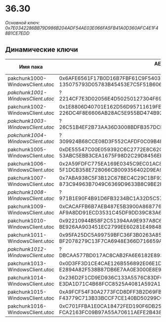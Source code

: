 # 36.30

###### Основной ключ: 0x7E0342286BB79D986B204ADF54AE03E066FA5FB41A0D360AFC4E1F48B1CE7EDD

## Динамические ключи

| Имя пака                          | AES Ключ</br>GUID                                                                                       | HiRes Текстуры |
|-----------------------------------|---------------------------------------------------------------------------------------------------------|----------------|
| pakchunk1000-WindowsClient.utoc   | 0x6AFE6561F17B0D16B7FBF61C9F5403610748341928B937CAEAC2B87966CAAA3D</br>135075793D05783B45453E7C5F51B606 | ✔️             |
| *pakchunk1001-WindowsClient.utoc* | ?</br>2214CF7E3D02056E4D50250127304F69 | ❌             |
| pakchunk1002-WindowsClient.utoc   | 0x1E8806D40701E162D56D95711619FE76AA519D926E0759A9B93683AC0C3EC9B5</br>226DC4F8E6606AB28AC5E955BD474B92 | ✔️             |
| *pakchunk1003-WindowsClient.utoc* | ?</br>26C51B4EF2B73AA36D3008BDFB357DCF | ❌             |
| *pakchunk1004-WindowsClient.utoc* | ?</br>309924B68CCE08D3F552CAFDF0C09B4E | ❌             |
| pakchunk1005-WindowsClient.utoc   | 0xDE55547C00E059392C6C2772E8C62C098D3FEA29BED9C8AC9EC7620F89A91344</br>53ABC5EBB3CEA1675F98D2C29D8456EE | ❌             |
| pakchunk1006-WindowsClient.utoc   | 0x2A59FDFC775EA169E0345C9EC01AC8CC2FD420387447C6B527FDD34EBF5D5D34</br>5F1DCB358E728066CB009356402D9EA9 | ✔️             |
| pakchunk1007-WindowsClient.utoc   | 0x7ABA938C5F3B12C67BEC4C29C1BF92BB3FB570DB345CAAB5CFC5044E06171882</br>873C94963B7049C6369D9633B8C9BE2F | ❌             |
| *pakchunk1008-WindowsClient.utoc* | ?</br>971B1E90F4B91D6FB3234BC1A32D5C57 | ❌             |
| pakchunk1009-WindowsClient.utoc   | 0xCACAFFB6B7AEB487E5B3900A8687769227D8839C2D8715E49815F2D7669CE8C3</br>AF9A8DD91ECD3531C45DF9DD39C83A6F | ✔️             |
| pakchunk1010-WindowsClient.utoc   | 0x92210944B58F2C51394AA9E937A8C6581784E8A1D287BD713B9DCD782C68515C</br>BE926AA903451EC2799EE60281E49848 | ✔️             |
| pakchunk1011-WindowsClient.utoc   | 0x95FA25DC5A99759BFC36F3B0263A85F19E907C84AE8779F774E5B8208BCF548E</br>BF2078279C13F7CA6948E366D716659A | ✔️             |
| *pakchunk1012-WindowsClient.utoc* | ?</br>DBCAA577BD017AC8CAB2FA6E6182E893 | ✔️             |
| pakchunk1013-WindowsClient.utoc   | 0x0D3FF3D1CE4CAE126B556892E06E1D83F023AA631016A8187CB6F3CB5ACB199C</br>E2894A82F538B87DB6E7AA0E3000E8E9 | ❌             |
| pakchunk1014-WindowsClient.utoc   | 0x236D2F1CD9ED936C133A5576C83DF6FD7559A57BDD81434C787FB19E88FCD0CC</br>E3DA1D71C4B68FCC8525A4081A592A18 | ✔️             |
| pakchunk1015-WindowsClient.utoc   | 0xA9FCF54F30A2773FCD8DFF3B2D69FB5F492637A49945277B926443C2B19072DD</br>F43779C713B33BCCF7CE140BD50299C0 | ❌             |
| pakchunk1016-WindowsClient.utoc   | 0xC701FFBA1E0CA18472FED190F6DB25574EC27A71B16BC5EF04C8AB88ACBE46F6</br>FCA2163FC09B97A55A70611AEFE2B438 | ❌             |
